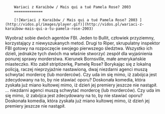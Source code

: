 
        Wariaci z Karaibów / Mais qui a tué Pamela Rose? 2003 
        =============
        
        [![Wariaci z Karaibów / Mais qui a tué Pamela Rose? 2003 ](http://vidos.pl/images/player.gif)](http://vidos.pl/wariaci-z-karaibow-mais-qui-a-tu-pamela-rose-2003)
        
        
 Wyobraź sobie dwóch agentów FBI. Jeden to Bullit, człowiek przyziemny, korzystający z niewyszukanych metod. Drugi to Riper, skrupulatny inspektor FBI gotowy na rozpoczęcie swojego pierwszego śledztwa. Wszystko ich dzieli, jednakże tych dwóch ma właśnie stworzyć zespół dla wyjaśnienia ponurej sprawy morderstwa. Kierunek Bornsville, małe amerykańskie miasteczko. Kto zabił striptizerkę, Pamelę Rose? Borykając się z lokalną policją, raczej nieprzyjaźnie nastawioną, dwaj niezdarni agenci muszą schwytać mordercę (lub morderców). Czy uda im się mimo, iż zabójca jest zdecydowany na to, by nie stawiać oporu? Doskonała komedia, która zyskała już miano kultowej mimo, iż dzień jej premiery jeszcze nie nastąpił.  ... niezdarni agenci muszą schwytać mordercę (lub morderców). Czy uda im się mimo, iż zabójca jest zdecydowany na to, by nie stawiać oporu? Doskonała komedia, która zyskała już miano kultowej mimo, iż dzień jej premiery jeszcze nie nastąpił.
    